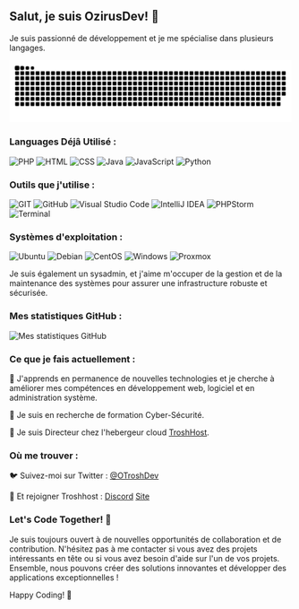 ## Salut, je suis OzirusDev! 👋

Je suis passionné de développement et je me spécialise dans plusieurs langages.

<div align="center">
  <img  src="https://github.com/1999AZZAR/1999AZZAR/blob/main/resources/img/grid-snake.svg"
       alt="snake" /></a>
</div>

### Languages Déjâ Utilisé :

![PHP](https://img.shields.io/badge/PHP-%23777BB4?style=for-the-badge&logo=php&logoColor=white)
![HTML](https://img.shields.io/badge/HTML-%23E34F26?style=for-the-badge&logo=html5&logoColor=white)
![CSS](https://img.shields.io/badge/CSS-%231572B6?style=for-the-badge&logo=css3&logoColor=white)
![Java](https://img.shields.io/badge/Java-%23007396?style=for-the-badge&logo=java&logoColor=white)
![JavaScript](https://img.shields.io/badge/JavaScript-%23F7DF1E?style=for-the-badge&logo=javascript&logoColor=black)
![Python](https://img.shields.io/badge/Python-%233776AB?style=for-the-badge&logo=python&logoColor=white)

### Outils que j'utilise :

![GIT](https://img.shields.io/badge/GIT-%23F05032?style=for-the-badge&logo=git&logoColor=white)
![GitHub](https://img.shields.io/badge/GitHub-%23121011?style=for-the-badge&logo=github&logoColor=white)
![Visual Studio Code](https://img.shields.io/badge/Visual%20Studio%20Code-%23007ACC?style=for-the-badge&logo=visual-studio-code&logoColor=white)
![IntelliJ IDEA](https://img.shields.io/badge/IntelliJ%20IDEA-%23000000?style=for-the-badge&logo=intellij-idea&logoColor=white)
![PHPStorm](https://img.shields.io/badge/PHPStorm-%23000000?style=for-the-badge&logo=phpstorm&logoColor=white)
![Terminal](https://img.shields.io/badge/Terminal-%23313346?style=for-the-badge&logo=gnu-bash&logoColor=white)

### Systèmes d'exploitation :

![Ubuntu](https://img.shields.io/badge/Ubuntu-%23E95420?style=for-the-badge&logo=ubuntu&logoColor=white)
![Debian](https://img.shields.io/badge/Debian-%23A81D33?style=for-the-badge&logo=debian&logoColor=white)
![CentOS](https://img.shields.io/badge/CentOS-%23262C45?style=for-the-badge&logo=centos&logoColor=white)
![Windows](https://img.shields.io/badge/Windows-%230078D6?style=for-the-badge&logo=windows&logoColor=white)
![Proxmox](https://img.shields.io/badge/Proxmox-%2361B0A5?style=for-the-badge&logo=proxmox&logoColor=white)

Je suis également un sysadmin, et j'aime m'occuper de la gestion et de la maintenance des systèmes pour assurer une infrastructure robuste et sécurisée.

### Mes statistiques GitHub :

  ![Mes statistiques GitHub](https://github-readme-stats.vercel.app/api?username=OTrosh&show_icons=true&count_private=true&hide=prs&theme=radical)

### Ce que je fais actuellement :

🌱 J'apprends en permanence de nouvelles technologies et je cherche à améliorer mes compétences en développement web, logiciel et en administration système.

🚀 Je suis en recherche de formation Cyber-Sécurité.

📝 Je suis Directeur chez l'hebergeur cloud [TroshHost](https://discord.gg/u82QGGCaSR).

### Où me trouver :

🐦 Suivez-moi sur Twitter : [@OTroshDev](https://twitter.com/OTroshDev)

💼 Et rejoigner Troshhost : [Discord](https://discord.gg/u82QGGCaSR) [Site](https://troshhost.fr)

### Let's Code Together! 🤝

Je suis toujours ouvert à de nouvelles opportunités de collaboration et de contribution. N'hésitez pas à me contacter si vous avez des projets intéressants en tête ou si vous avez besoin d'aide sur l'un de vos projets. Ensemble, nous pouvons créer des solutions innovantes et développer des applications exceptionnelles !

Happy Coding! 🚀
